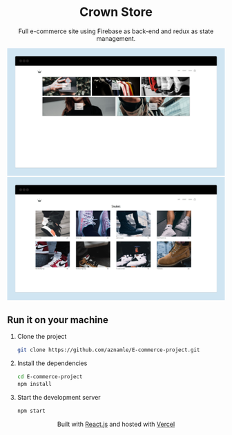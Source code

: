 <div align="center">
    <h1>Crown Store</h1>
    <p>Full e-commerce site using Firebase as back-end and redux as state management.</p>
</div>

![demo](./public/crwnstore1.png)
![demo](./public/crwnstore2.png)

## Run it on your machine

1. Clone the project

   ```sh
   git clone https://github.com/aznamle/E-commerce-project.git
   ```

1. Install the dependencies

   ```sh
   cd E-commerce-project
   npm install
   ```

3. Start the development server

   ```sh
   npm start
   ```

<div align="center">
    <p>
        Built with <a href="https://www.reactjs.org/" target="_blank">React.js</a> and hosted with <a href="https://www.vercel.com/" target="_blank">Vercel</a>
    </p>
</div>